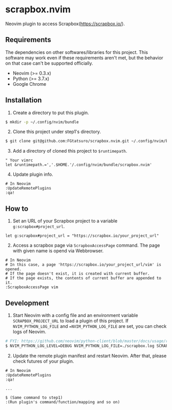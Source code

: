 scrapbox.nvim
==================================================

Neovim plugin to access Scrapbox(<https://scrapbox.io/>).

Requirements
------------

The dependencies on other softwares/libraries for this project. 
This software may work even if these requirements aren't met, but the behavior on that case can't be supported officially.

- Neovim (>= 0.3.x)
- Python (>= 3.7.x)
- Google Chrome

Installation
------------

1. Create a directory to put this plugin.

```bash
$ mkdir -p ~/.config/nvim/bundle
```

2. Clone this project under step1's directory.

```bash
$ git clone git@github.com:FGtatsuro/scrapbox.nvim.git ~/.config/nvim/bundle/scrapbox.nvim
```

3. Add a directory of cloned this project to `$runtimepath`.

```vim
" Your vimrc
let &runtimepath.=','.$HOME.'/.config/nvim/bundle/scrapbox.nvim'
```

4. Update plugin info.

```vim
# In Neovim
:UpdateRemotePlugins
:qa!
```

How to
------

1. Set an URL of your Scrapbox project to a variable `g:scrapbox#project_url`.

```vim
let g:scrapbox#project_url = "https://scrapbox.io/your_project_url"
```

2. Access a scrapbox page via `ScrapboxAccessPage` command.
   The page with given name is opend via Webbrowser.

```
# In Neovim
# In this case, a page 'https://scrapbox.io/your_project_url/vim' is opened.
# If the page doesn't exist, it is created with current buffer.
# If the page exists, the contents of current buffer are appended to it.
:ScrapboxAccessPage vim
```

Development
-----------

1. Start Neovim with a config file and an environment variable `SCRAPBOX_PROJECT_URL` to load a plugin of this project.
   If `NVIM_PYTHON_LOG_FILE` and `=NVIM_PYTHON_LOG_FILE` are set, you can check logs of Neovim.

```bash
# FYI: https://github.com/neovim/python-client/blob/master/docs/usage/remote-plugins.rst
$ NVIM_PYTHON_LOG_LEVEL=DEBUG NVIM_PYTHON_LOG_FILE=./scrapbox.log SCRAPBOX_PROJECT_URL='https://scrapbox.io/your_project_url' nvim -u tests/vimrc
```

2. Update the remote plugin manifest and restart Neovim. After that, please check futures of your plugin.

```
# In Neovim
:UpdateRemotePlugins
:qa!

...

$ (Same command to step1)
:(Run plugin's command/function/mapping and so on)
```
